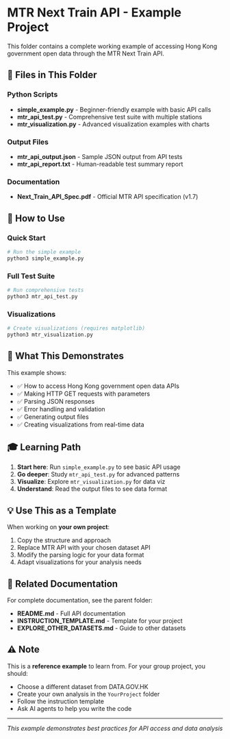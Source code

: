 # MTR Next Train API - Example Project

This folder contains a complete working example of accessing Hong Kong government open data through the MTR Next Train API.

## 📁 Files in This Folder

### Python Scripts
- **simple_example.py** - Beginner-friendly example with basic API calls
- **mtr_api_test.py** - Comprehensive test suite with multiple stations
- **mtr_visualization.py** - Advanced visualization examples with charts

### Output Files
- **mtr_api_output.json** - Sample JSON output from API tests
- **mtr_api_report.txt** - Human-readable test summary report

### Documentation
- **Next_Train_API_Spec.pdf** - Official MTR API specification (v1.7)

## 🚀 How to Use

### Quick Start
```bash
# Run the simple example
python3 simple_example.py
```

### Full Test Suite
```bash
# Run comprehensive tests
python3 mtr_api_test.py
```

### Visualizations
```bash
# Create visualizations (requires matplotlib)
python3 mtr_visualization.py
```

## 📖 What This Demonstrates

This example shows:
- ✅ How to access Hong Kong government open data APIs
- ✅ Making HTTP GET requests with parameters
- ✅ Parsing JSON responses
- ✅ Error handling and validation
- ✅ Generating output files
- ✅ Creating visualizations from real-time data

## 🎓 Learning Path

1. **Start here**: Run `simple_example.py` to see basic API usage
2. **Go deeper**: Study `mtr_api_test.py` for advanced patterns
3. **Visualize**: Explore `mtr_visualization.py` for data viz
4. **Understand**: Read the output files to see data format

## 💡 Use This as a Template

When working on **your own project**:
1. Copy the structure and approach
2. Replace MTR API with your chosen dataset API
3. Modify the parsing logic for your data format
4. Adapt visualizations for your analysis needs

## 🔗 Related Documentation

For complete documentation, see the parent folder:
- **README.md** - Full API documentation
- **INSTRUCTION_TEMPLATE.md** - Template for your project
- **EXPLORE_OTHER_DATASETS.md** - Guide to other datasets

## ⚠️ Note

This is a **reference example** to learn from. For your group project, you should:
- Choose a different dataset from DATA.GOV.HK
- Create your own analysis in the `YourProject` folder
- Follow the instruction template
- Ask AI agents to help you write the code

---

*This example demonstrates best practices for API access and data analysis*
